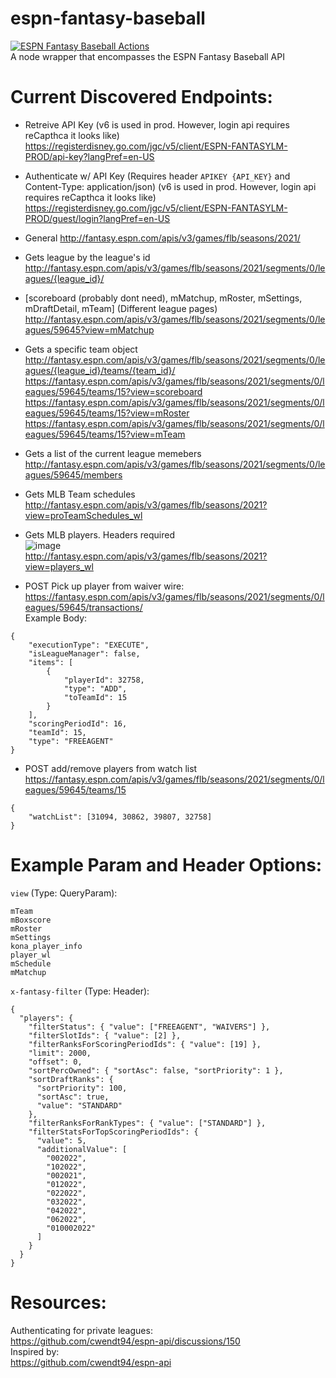 # espn-fantasy-baseball
[![ESPN Fantasy Baseball Actions](https://github.com/Jabronious/espn-fantasy-baseball/actions/workflows/espn-fb-actions.yml/badge.svg)](https://github.com/Jabronious/espn-fantasy-baseball/actions/workflows/espn-fb-actions.yml)  
A node wrapper that encompasses the ESPN Fantasy Baseball API

# Current Discovered Endpoints:
- Retreive API Key (v6 is used in prod. However, login api requires reCapthca it looks like)  
https://registerdisney.go.com/jgc/v5/client/ESPN-FANTASYLM-PROD/api-key?langPref=en-US

- Authenticate w/ API Key (Requires header `APIKEY {API_KEY}` and Content-Type: application/json) (v6 is used in prod. However, login api requires reCapthca it looks like)  
https://registerdisney.go.com/jgc/v5/client/ESPN-FANTASYLM-PROD/guest/login?langPref=en-US

- General
http://fantasy.espn.com/apis/v3/games/flb/seasons/2021/

- Gets league by the league's id  
http://fantasy.espn.com/apis/v3/games/flb/seasons/2021/segments/0/leagues/{league_id}/

- \[scoreboard (probably dont need), mMatchup, mRoster, mSettings, mDraftDetail, mTeam] (Different league pages)  
http://fantasy.espn.com/apis/v3/games/flb/seasons/2021/segments/0/leagues/59645?view=mMatchup

- Gets a specific team object  
http://fantasy.espn.com/apis/v3/games/flb/seasons/2021/segments/0/leagues/{league_id}/teams/{team_id}/  
https://fantasy.espn.com/apis/v3/games/flb/seasons/2021/segments/0/leagues/59645/teams/15?view=scoreboard  
https://fantasy.espn.com/apis/v3/games/flb/seasons/2021/segments/0/leagues/59645/teams/15?view=mRoster  
https://fantasy.espn.com/apis/v3/games/flb/seasons/2021/segments/0/leagues/59645/teams/15?view=mTeam  

- Gets a list of the current league memebers  
http://fantasy.espn.com/apis/v3/games/flb/seasons/2021/segments/0/leagues/59645/members

- Gets MLB Team schedules  
http://fantasy.espn.com/apis/v3/games/flb/seasons/2021?view=proTeamSchedules_wl

- Gets MLB players. Headers required  
    ![image](https://user-images.githubusercontent.com/14021591/114256743-1f4e7b00-9981-11eb-8778-a730c0a18d4b.png)     
http://fantasy.espn.com/apis/v3/games/flb/seasons/2021?view=players_wl

- POST Pick up player from waiver wire: 
https://fantasy.espn.com/apis/v3/games/flb/seasons/2021/segments/0/leagues/59645/transactions/  
Example Body:  
``` 
{
    "executionType": "EXECUTE",
    "isLeagueManager": false,
    "items": [
        {
            "playerId": 32758,
            "type": "ADD",
            "toTeamId": 15
        }
    ],
    "scoringPeriodId": 16,
    "teamId": 15,
    "type": "FREEAGENT"
}  
```  
- POST add/remove players from watch list  
https://fantasy.espn.com/apis/v3/games/flb/seasons/2021/segments/0/leagues/59645/teams/15  
```
{
    "watchList": [31094, 30862, 39807, 32758]
}
```

# Example Param and Header Options:  
`view` (Type: QueryParam): 
```
mTeam
mBoxscore
mRoster
mSettings
kona_player_info
player_wl
mSchedule
mMatchup
```  
`x-fantasy-filter` (Type: Header):  
```
{
  "players": {
    "filterStatus": { "value": ["FREEAGENT", "WAIVERS"] },
    "filterSlotIds": { "value": [2] },
    "filterRanksForScoringPeriodIds": { "value": [19] },
    "limit": 2000,
    "offset": 0,
    "sortPercOwned": { "sortAsc": false, "sortPriority": 1 },
    "sortDraftRanks": {
      "sortPriority": 100,
      "sortAsc": true,
      "value": "STANDARD"
    },
    "filterRanksForRankTypes": { "value": ["STANDARD"] },
    "filterStatsForTopScoringPeriodIds": {
      "value": 5,
      "additionalValue": [
        "002022",
        "102022",
        "002021",
        "012022",
        "022022",
        "032022",
        "042022",
        "062022",
        "010002022"
      ]
    }
  }
}

```

# Resources:
Authenticating for private leagues:  
https://github.com/cwendt94/espn-api/discussions/150  
Inspired by:  
https://github.com/cwendt94/espn-api  
